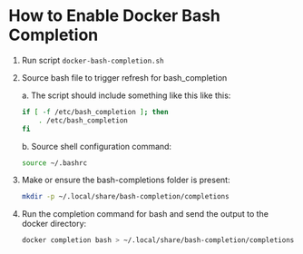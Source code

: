 # How to Enable Docker Bash Completion

1. Run script `docker-bash-completion.sh`
2. Source bash file to trigger refresh for bash_completion
  
    a. The script should include something like this like this:

    ```sh
    if [ -f /etc/bash_completion ]; then
        . /etc/bash_completion
    fi
    ```

    b. Source shell configuration command:
    
    ```sh
    source ~/.bashrc
    ````

3. Make or ensure the bash-completions folder is present:
    ```sh
    mkdir -p ~/.local/share/bash-completion/completions
    ```

4. Run the completion command for bash and send the output to the docker directory:
    ```sh
    docker completion bash > ~/.local/share/bash-completion/completions/docker
    ```